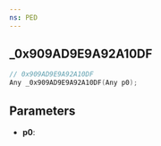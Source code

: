 ```yaml
---
ns: PED
---
```

## _0x909AD9E9A92A10DF

```c
// 0x909AD9E9A92A10DF
Any _0x909AD9E9A92A10DF(Any p0);
```

## Parameters
* **p0**:
